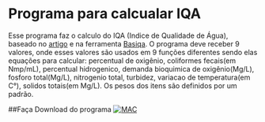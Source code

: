 # Programa para calcualar IQA

Esse programa faz o calculo do IQA (Indice de Qualidade de Água), baseado no [artigo](http://inf.ufrgs.br/~rgrunitzki/papers/Grunitzki&2013.pdf) e na ferramenta [Basiqa](http://bsi.ceavi.udesc.br:8080/basiqa/). O programa deve receber 9 valores, onde esses valores são usados em 9 funções diferentes sendo elas equações para calcular: percentual de oxigênio, coliformes fecais(em Nmp/mL), percentual hidrogenico, demanda bioquimica de oxigênio(Mg/L), fosforo total(Mg/L), nitrogenio total, turbidez, variacao de temperatura(em C°), solidos totais(em Mg/L). Os pesos dos itens são definidos por um padrão. 
  
##Faça Download do programa
[![MAC](https://4.bp.blogspot.com/-3RzVmJ2usi0/V2B5ZWWiHLI/AAAAAAAALpQ/JQnOCpsmdiwptLS561jN0qXJsijrJSDagCLcB/s1600/botaomac.png)](https://drive.google.com/open?id=0Bw_6dpt3lMhIS3o5YXlwZE9jalU)
